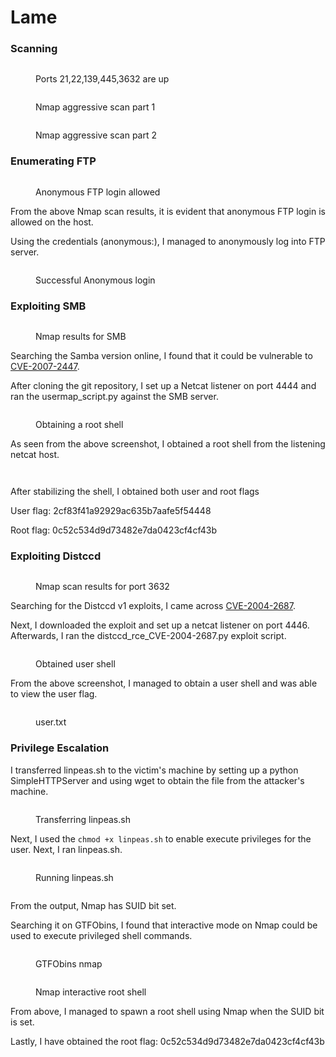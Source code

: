 # Lame

### Scanning

<figure><img src="../../.gitbook/assets/image (31).png" alt=""><figcaption><p>Ports 21,22,139,445,3632 are up</p></figcaption></figure>

<figure><img src="../../.gitbook/assets/image (206).png" alt=""><figcaption><p>Nmap aggressive scan part 1</p></figcaption></figure>

<figure><img src="../../.gitbook/assets/image (92).png" alt=""><figcaption><p>Nmap aggressive scan part 2</p></figcaption></figure>

### Enumerating FTP

<figure><img src="../../.gitbook/assets/image (42).png" alt=""><figcaption><p>Anonymous FTP login allowed</p></figcaption></figure>

From the above Nmap scan results, it is evident that anonymous FTP login is allowed on the host.

Using the credentials (anonymous:), I managed to anonymously log into FTP server.

<figure><img src="../../.gitbook/assets/image (243).png" alt=""><figcaption><p>Successful Anonymous login</p></figcaption></figure>



### Exploiting SMB

<figure><img src="../../.gitbook/assets/image (266).png" alt=""><figcaption><p>Nmap results for SMB</p></figcaption></figure>

Searching the Samba version online, I found that it could be vulnerable to [CVE-2007-2447](https://github.com/amriunix/CVE-2007-2447).

After cloning the git repository, I set up a Netcat listener on port 4444 and ran the usermap\_script.py against the SMB server.&#x20;

<figure><img src="../../.gitbook/assets/image (256).png" alt=""><figcaption><p>Obtaining a root shell</p></figcaption></figure>

As seen from the above screenshot, I obtained a root shell from the listening netcat host.

<figure><img src="../../.gitbook/assets/image (208).png" alt=""><figcaption></figcaption></figure>

<figure><img src="../../.gitbook/assets/image (251).png" alt=""><figcaption></figcaption></figure>

After stabilizing the shell, I obtained both user and root flags

User flag: 2cf83f41a92929ac635b7aafe5f54448

Root flag: 0c52c534d9d73482e7da0423cf4cf43b

### Exploiting Distccd

<figure><img src="../../.gitbook/assets/image (255).png" alt=""><figcaption><p>Nmap scan results for port 3632</p></figcaption></figure>

Searching for the Distccd v1 exploits, I came across [CVE-2004-2687](https://gist.github.com/DarkCoderSc/4dbf6229a93e75c3bdf6b467e67a9855).

Next, I downloaded the exploit and set up a netcat listener on port 4446. Afterwards, I ran the distccd\_rce\_CVE-2004-2687.py exploit script.

<figure><img src="../../.gitbook/assets/image (65).png" alt=""><figcaption><p>Obtained user shell</p></figcaption></figure>

From the above screenshot, I managed to obtain a user shell and was able to view the user flag.

<figure><img src="../../.gitbook/assets/image (264).png" alt=""><figcaption><p>user.txt</p></figcaption></figure>

### Privilege Escalation

I transferred linpeas.sh to the victim's machine by setting up a python SimpleHTTPServer and using wget to obtain the file from the attacker's machine.

<figure><img src="../../.gitbook/assets/image (293).png" alt=""><figcaption><p>Transferring linpeas.sh</p></figcaption></figure>

Next, I used the `chmod +x linpeas.sh` to enable execute privileges for the user. Next, I ran linpeas.sh.

<figure><img src="../../.gitbook/assets/image (297).png" alt=""><figcaption><p>Running linpeas.sh</p></figcaption></figure>

&#x20;

<figure><img src="../../.gitbook/assets/image (223).png" alt=""><figcaption></figcaption></figure>



From the output, Nmap has SUID bit set.

Searching it on GTFObins, I found that interactive mode on Nmap could be used to execute privileged shell commands.

<figure><img src="../../.gitbook/assets/image (283).png" alt=""><figcaption><p>GTFObins nmap</p></figcaption></figure>

<figure><img src="../../.gitbook/assets/image (77).png" alt=""><figcaption><p>Nmap interactive root shell</p></figcaption></figure>

From above, I managed to spawn a root shell using Nmap when the SUID bit is set.&#x20;

Lastly, I have obtained the root flag: 0c52c534d9d73482e7da0423cf4cf43b

